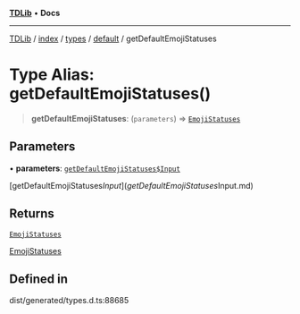[**TDLib**](../../../../../../README.md) • **Docs**

***

[TDLib](../../../../../../modules.md) / [index](../../../../../README.md) / [types](../../../README.md) / [default](../README.md) / getDefaultEmojiStatuses

# Type Alias: getDefaultEmojiStatuses()

> **getDefaultEmojiStatuses**: (`parameters`) => [`EmojiStatuses`](EmojiStatuses.md)

## Parameters

• **parameters**: [`getDefaultEmojiStatuses$Input`](getDefaultEmojiStatuses$Input.md)

[getDefaultEmojiStatuses$Input](getDefaultEmojiStatuses$Input.md)

## Returns

[`EmojiStatuses`](EmojiStatuses.md)

[EmojiStatuses](EmojiStatuses.md)

## Defined in

dist/generated/types.d.ts:88685
